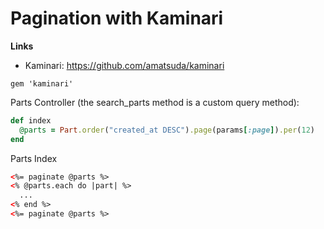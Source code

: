 Pagination with Kaminari
=========================

**Links**
* Kaminari: https://github.com/amatsuda/kaminari

```
gem 'kaminari'
```

Parts Controller (the search_parts method is a custom query method):
```ruby
def index
  @parts = Part.order("created_at DESC").page(params[:page]).per(12)
end
```

Parts Index
```html
<%= paginate @parts %>
<% @parts.each do |part| %>
  ...
<% end %>
<%= paginate @parts %>
```
